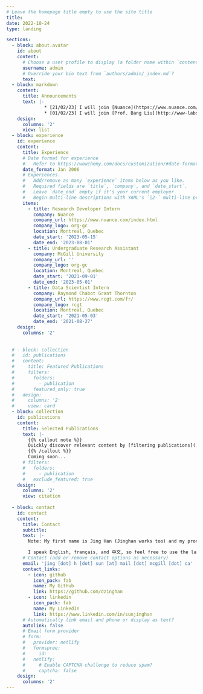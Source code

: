 ```yaml
---
# Leave the homepage title empty to use the site title
title:
date: 2022-10-24
type: landing

sections:
  - block: about.avatar
    id: about
    content:
      # Choose a user profile to display (a folder name within `content/authors/`)
      username: admin
      # Override your bio text from `authors/admin/_index.md`?
      text:
  - block: markdown
    content:
      title: Announcements
      text: |-
              * [21/02/23] I will join [Nuance](https://www.nuance.com/index.html) this summer as a Research Developer Intern.
              * [01/02/23] I will join [Prof. Bang Liu](http://www-labs.iro.umontreal.ca/~liubang/index.html)'s group at [MILA](https://mila.quebec/en/) and [Université de Montréal](https://diro.umontreal.ca/english/home/) as a MSc student this September! 
    design:
      columns: '2'
      view: list
  - block: experience
    id: experience
    content:
      title: Experience
      # Date format for experience
      #   Refer to https://wowchemy.com/docs/customization/#date-format
      date_format: Jan 2006
      # Experiences.
      #   Add/remove as many `experience` items below as you like.
      #   Required fields are `title`, `company`, and `date_start`.
      #   Leave `date_end` empty if it's your current employer.
      #   Begin multi-line descriptions with YAML's `|2-` multi-line prefix.
      items:
        - title: Research Developer Intern
          company: Nuance
          company_url: https://www.nuance.com/index.html
          company_logo: org-gc
          location: Montreal, Quebec
          date_start: '2023-05-15'
          date_end: '2023-08-01'
        - title: Undergraduate Research Assistant
          company: McGill University
          company_url: ''
          company_logo: org-gc
          location: Montreal, Quebec
          date_start: '2021-09-01'
          date_end: '2023-05-01'
        - title: Data Scientist Intern
          company: Raymond Chabot Grant Thornton
          company_url: https://www.rcgt.com/fr/
          company_logo: rcgt
          location: Montreal, Quebec
          date_start: '2021-05-03'
          date_end: '2021-08-27'
    design:
      columns: '2'
  
  
  # - block: collection
  #   id: publications
  #   content:
  #     title: Featured Publications
  #     filters:
  #       folders:
  #         - publication
  #       featured_only: true
  #   design:
  #     columns: '2'
  #     view: card
  - block: collection
    id: publications
    content:
      title: Selected Publications
      text: |-
        {{% callout note %}}
        Quickly discover relevant content by [filtering publications](./publication/).
        {{% /callout %}}
        Coming soon...
      # filters:
      #   folders:
      #     - publication
      #   exclude_featured: true
    design:
      columns: '2'
      view: citation
  
  - block: contact
    id: contact
    content:
      title: Contact
      subtitle:
      text: |-
        Note: My first name is Jing Han (Jinghan works too) and my pronouns are she/her. Please address me by my first name.

        I speak English, français, and 中文, so feel free to use the language your feel the most comfortable!
      # Contact (add or remove contact options as necessary)
      email: 'jing [dot] h [dot] sun [at] mail [dot] mcgill [dot] ca'
      contact_links:
        - icon: github
          icon_pack: fab
          name: My GitHub
          link: https://github.com/dzinghan
        - icon: linkedin
          icon_pack: fab
          name: My LinkedIn
          link: https://www.linkedin.com/in/sunjinghan
      # Automatically link email and phone or display as text?
      autolink: false
      # Email form provider
      # form:
      #   provider: netlify
      #   formspree:
      #     id:
      #   netlify:
      #     # Enable CAPTCHA challenge to reduce spam?
      #     captcha: false
    design:
      columns: '2'
---
```

